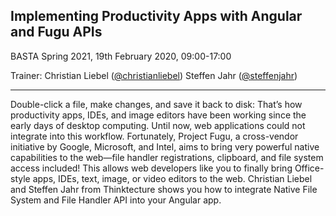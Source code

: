 ## Implementing Productivity Apps with Angular and Fugu APIs

BASTA Spring 2021, 19th February 2020, 09:00-17:00

Trainer:
Christian Liebel ([@christianliebel](https://twitter.com/christianliebel))
Steffen Jahr ([@steffenjahr](https://twitter.com/steffenjahr))

---

Double-click a file, make changes, and save it back to disk: That’s how productivity apps, IDEs, and image editors have
been working since the early days of desktop computing. Until now, web applications could not integrate into this
workflow. Fortunately, Project Fugu, a cross-vendor initiative by Google, Microsoft, and Intel, aims to bring very
powerful native capabilities to the web—file handler registrations, clipboard, and file system access included! This
allows web developers like you to finally bring Office-style apps, IDEs, text, image, or video editors to the web.
Christian Liebel and Steffen Jahr from Thinktecture shows you how to integrate Native File System and File Handler API into your Angular
app.

